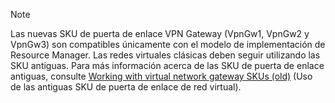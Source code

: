 > [!NOTE]
> Las nuevas SKU de puerta de enlace VPN Gateway (VpnGw1, VpnGw2 y VpnGw3) son compatibles únicamente con el modelo de implementación de Resource Manager. Las redes virtuales clásicas deben seguir utilizando las SKU antiguas. Para más información acerca de las SKU de puerta de enlace antiguas, consulte [Working with virtual network gateway SKUs (old)](../articles/vpn-gateway/vpn-gateway-about-skus-legacy.md) (Uso de las antiguas SKU de puerta de enlace de red virtual).